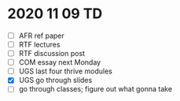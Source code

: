 # 2020 11 09 TD

- [ ] AFR ref paper
- [ ] RTF lectures
- [ ] RTF discussion post
- [ ] COM essay next Monday
- [ ] UGS last four thrive modules
- [x] UGS go through slides
- [ ] go through classes; figure out what gonna take